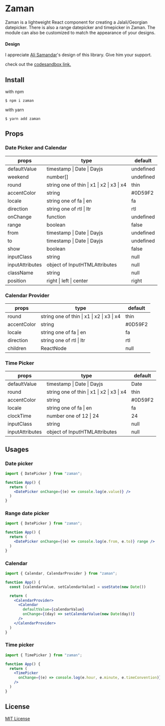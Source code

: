 # Zaman

Zaman is a lightweight React component for creating a Jalali/Georgian datepicker. There is also a range datepicker and timepicker in Zaman. The module can also be customized to match the appearance of your designs.

#### Design

I appreciate [Ali Samandar](https://dribbble.com/eanlami)'s design of this library. Give him your support.

check out the [codesandbox link.](https://codesandbox.io/s/new-version-date-picker-6eeepf)
## Install

with npm

`$ npm i zaman`

with yarn

`$ yarn add zaman`

## Props
### Date Picker and Calendar

| props           | type                                                       | default   |
|-----------------|------------------------------------------------------------|-----------|
| defaultValue    | timestamp &#124; Date &#124; Dayjs                         | undefined |
| weekend         | number[]                                                   | undefined |
| round           | string one of thin &#124; x1 &#124; x2 &#124; x3 &#124; x4 | thin      |
| accentColor     | string                                                     | #0D59F2   |
| locale          | string one of fa &#124; en                                 | fa        |
| direction       | string one of rtl &#124; ltr                               | rtl       |
| onChange        | function                                                   | undefined |
| range           | boolean                                                    | false     |
| from            | timestamp &#124; Date &#124; Dayjs                         | undefined |
| to              | timestamp &#124; Date &#124; Dayjs                         | undefined |
| show            | boolean                                                    | false     |
| inputClass      | string                                                     | null      |
| inputAttributes | object of InputHTMLAttributes                              | null      |
| className       | string                                                     | null      |
| position        | right &#124; left  &#124; center                           | right     |


### Calendar Provider

| props       | type                                                       | default |
|-------------|------------------------------------------------------------|---------|
| round       | string one of thin &#124; x1 &#124; x2 &#124; x3 &#124; x4 | thin    |
| accentColor | string                                                     | #0D59F2 |
| locale      | string one of fa &#124; en                                 | fa      |
| direction   | string one of rtl &#124; ltr                               | rtl     |
| children    | ReactNode                                                  | null    |



### Time Picker

| props           | type                                                       | default |
|-----------------|------------------------------------------------------------|---------|
| defaultValue    | timestamp &#124; Date &#124; Dayjs                         | Date    |
| round           | string one of thin &#124; x1 &#124; x2 &#124; x3 &#124; x4 | thin    |
| accentColor     | string                                                     | #0D59F2 |
| locale          | string one of fa &#124; en                                 | fa      |
| clockTime       | number one of 12 &#124; 24                                 | 24      |
| inputClass      | string                                                     | null    |
| inputAttributes | object of InputHTMLAttributes                              | null    |

## Usages
### Date picker

``` jsx
import { DatePicker } from "zaman";

function App() {
  return (
    <DatePicker onChange={(e) => console.log(e.value)} />
  )
}
```

### Range date picker

``` jsx
import { DatePicker } from "zaman";

function App() {
  return (
    <DatePicker onChange={(e) => console.log(e.from, e.to)} range />
  )
}
```

### Calendar

``` jsx
import { Calendar, CalendarProvider } from "zaman";

function App() {
  const [calendarValue, setCalendarValue] = useState(new Date())

  return (
    <CalendarProvider>
      <Calendar
        defaultValue={calendarValue}
        onChange={(day) => setCalendarValue(new Date(day))}
      />
    </CalendarProvider>
  )
}
```


### Time picker

``` jsx
import { TimePicker } from "zaman";

function App() {
  return (
    <TimePicker
      onChange={(e) => console.log(e.hour, e.minute, e.timeConvention)}
    />
  )
}
```

## License


[MIT License](https://github.com/rzkhosroshahi/zaman/blob/main/LICENSE)
